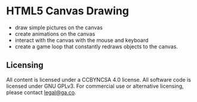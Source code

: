 # HTML5 Canvas Drawing
* draw simple pictures on the canvas
* create animations on the canvas
* interact with the canvas with the mouse and keyboard
* create a game loop that constantly redraws objects to the canvas.

## Licensing
All content is licensed under a CC­BY­NC­SA 4.0 license.
All software code is licensed under GNU GPLv3. For commercial use or alternative licensing, please contact legal@ga.co.

